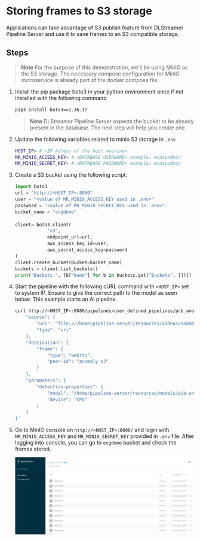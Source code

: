 # Storing frames to S3 storage

Applications can take advantage of S3 publish feature from DLStreamer Pipeline Server and use it to save frames to an S3 compatible storage.

## Steps

> **Note** For the purpose of this demonstration, we'll be using MinIO as the S3 storage. The necessary compose configuration for MinIO microservice is already part of the docker compose file.

1. Install the pip package boto3 in your python environment once if not installed with the following command
    ```sh
    pip3 install boto3==1.36.17
    ```
    > **Note** DLStreamer Pipeline Server expects the bucket to be already present in the database. The next step will help you create one.

2. Update the following variables related to minio S3 storage in `.env`
    ``` sh
    HOST_IP= # <IP Adress of the host machine>
    MR_MINIO_ACCESS_KEY= # <DATABASE USERNAME> example: minioadmin
    MR_MINIO_SECRET_KEY= # <DATABASE PASSWORD> example: minioadmin
    ```

3. Create a S3 bucket using the following script.

   ```python
   import boto3
   url = "http://<HOST_IP>:8000"
   user = "<value of MR_MINIO_ACCESS_KEY used in .env>"
   password = "<value of MR_MINIO_SECRET_KEY used in .env>"
   bucket_name = "ecgdemo"

   client= boto3.client(
               "s3",
               endpoint_url=url,
               aws_access_key_id=user,
               aws_secret_access_key=password
   )
   client.create_bucket(Bucket=bucket_name)
   buckets = client.list_buckets()
   print("Buckets:", [b["Name"] for b in buckets.get("Buckets", [])])
   ```

4. Start the pipeline with the following cURL command  with `<HOST_IP>` set to system IP. Ensure to give the correct path to the model as seen below. This example starts an AI pipeline.

    ```sh
    curl http://<HOST_IP>:8080/pipelines/user_defined_pipelines/pcb_anomaly_detection_s3write -X POST -H 'Content-Type: application/json' -d '{
        "source": {
            "uri": "file:///home/pipeline-server/resources/videos/anomalib_pcb_test.avi",
            "type": "uri"
        },
        "destination": {
            "frame": {
                "type": "webrtc",
                "peer-id": "anomaly_s3"
            }
        },
        "parameters": {
            "detection-properties": {
                "model": "/home/pipeline-server/resources/models/pcb-anomaly-detection/deployment/Anomaly classification/model/model.xml",
                "device": "CPU"
            }
        }
    }'
    ```

5. Go to MinIO console on `http://<HOST_IP>:8000/` and login with `MR_MINIO_ACCESS_KEY` and `MR_MINIO_SECRET_KEY` provided in `.env` file. After logging into console, you can go to `ecgdemo` bucket and check the frames stored.

   ![S3 minio image storage](./images/s3-minio-storage.png)
